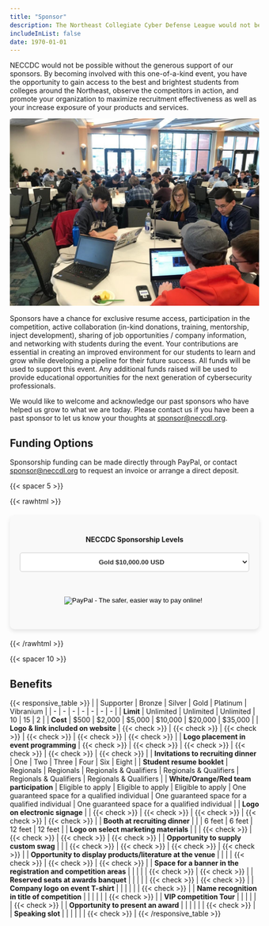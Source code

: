 ```yaml
---
title: "Sponsor"
description: The Northeast Collegiate Cyber Defense League would not be possible without our generous support from out sponsors
includeInList: false
date: 1970-01-01
---
```


NECCDC would not be possible without the generous support of our sponsors. By becoming involved with this one-of-a-kind event, you have the opportunity to gain access to the best and brightest students from colleges around the Northeast, observe the competitors in action, and promote your organization to maximize recruitment effectiveness as well as your increase exposure of your products and services.

<!-- TODO: Get a new image -->
![](featured.jpg)

Sponsors have a chance for exclusive resume access, participation in the competition, active collaboration (in-kind donations, training, mentorship, inject development), sharing of job opportunities / company information, and networking with students during the event. Your contributions are essential in creating an improved environment for our students to learn and grow while developing a pipeline for their future success. All funds will be used to support this event. Any additional funds raised will be used to provide educational opportunities for the next generation of cybersecurity professionals.

We would like to welcome and acknowledge our past sponsors who have helped us grow to what we are today. Please contact us if you have been a past sponsor to let us know your thoughts at sponsor@neccdl.org.

## Funding Options
Sponsorship funding can be made directly through PayPal, or contact sponsor@neccdl.org to request an invoice or arrange a direct deposit.

{{< spacer 5 >}}

{{< rawhtml >}}
<form action="https://www.paypal.com/cgi-bin/webscr" method="post" target="_target" style="text-align: center; justify-content: center; padding: 20px; box-shadow: 0 4px 8px rgba(0, 0, 0, 0.1); border-radius: 10px; background-color: #f9f9f9; max-width: 500px; margin: 20px auto;">
  <input type="hidden" name="cmd" value="_s-xclick">
  <input type="hidden" name="hosted_button_id" value="3QASYDNHNYKMS">
    <input type="hidden" name="on0" value="NECCDC Sponsorship Levels">
    <h4>NECCDC Sponsorship Levels</h4>
    <select name="os0" style="width: 100%; padding: 10px; border: 1px solid #ccc; border-radius: 5px; margin-bottom: 20px;
                              background-color: #ffffff; color: #333; font-weight: bold; text-align: center;
                              background-repeat: no-repeat; background-position: right 10px center;">
      <option value="Vibranium" style="color: #333; background-color: #f3f3f3;">Vibranium $35,000.00 USD</option>
      <option value="Platinum" style="color: #333; background-color: #f3f3f3;">Platinum $20,000.00 USD</option>
      <option value="Gold" selected="selected" style="color: #333; background-color: #f3f3f3;">Gold $10,000.00 USD</option>
      <option value="Silver" style="color: #333; background-color: #f3f3f3;">Silver $5,000.00 USD</option>
      <option value="Bronze" style="color: #333; background-color: #f3f3f3;">Bronze $2,000.00 USD</option>
      <option value="Supporter" style="color: #333; background-color: #f3f3f3;">Supporter $500.00 USD</option>
    </select>
    <input type="hidden" name="currency_code" value="USD">
    <input class="button" type="image" src="https://www.paypalobjects.com/en_US/i/btn/btn_buynowCC_LG.gif" border="0" name="submit" 
            alt="PayPal - The safer, easier way to pay online!" style="margin-top: 20px; margin-bottom: 20px; padding: 10px 30px;">
    <img alt="" border="0" src="https://www.paypalobjects.com/en_US/i/scr/pixel.gif" width="1" height="1"> <!-- Tracking pixel -->
</form>

{{< /rawhtml >}}


{{< spacer 10 >}}

## Benefits

{{< responsive_table >}}
| | Supporter | Bronze | Silver | Gold | Platinum | Vibranium |
| - | - | - | - | - | - | - |
| **Limit** | Unlimited | Unlimited | Unlimited | 10 | 15 | 2 |
| **Cost** | $500 | $2,000 | $5,000 | $10,000 | $20,000 | $35,000 |
| **Logo & link included on website** | {{< check >}} | {{< check >}} | {{< check >}} | {{< check >}} | {{< check >}} | {{< check >}} |
| **Logo placement in event programming** | {{< check >}} | {{< check >}} | {{< check >}} | {{< check >}} | {{< check >}} | {{< check >}} |
| **Invitations to recruiting dinner** | One | Two | Three | Four | Six | Eight |
| **Student resume booklet** | Regionals | Regionals | Regionals & Qualifiers | Regionals & Qualifiers | Regionals & Qualifiers | Regionals & Qualifiers |
| **White/Orange/Red team participation** | Eligible to apply | Eligible to apply | Eligible to apply | One guaranteed space for a qualified individual | One guaranteed space for a qualified individual | One guaranteed space for a qualified individual |
| **Logo on electronic signage** | | {{< check >}} | {{< check >}} | {{< check >}} | {{< check >}} | {{< check >}} |
| **Booth at recruiting dinner** | | | 6 feet | 6 feet | 12 feet | 12 feet |
| **Logo on select marketing materials** | | | {{< check >}} | {{< check >}} | {{< check >}} | {{< check >}} |
| **Opportunity to supply custom swag** | | | {{< check >}} | {{< check >}} | {{< check >}} | {{< check >}} |
| **Opportunity to display products/literature at the venue** | | | | {{< check >}} | {{< check >}} | {{< check >}} |
| **Space for a banner in the registration and competition areas** | | | | | {{< check >}} | {{< check >}} |
| **Reserved seats at awards banquet** | | | | | {{< check >}} | {{< check >}} |
| **Company logo on event T-shirt** | | | | | | {{< check >}} |
| **Name recognition in title of competition** | | | | | | {{< check >}} |
| **VIP competition Tour** | | | | | | {{< check >}} |
| **Opportunity to present an award** | | | | | | {{< check >}} |
| **Speaking slot** | | | | | | {{< check >}} |
{{< /responsive_table >}}
